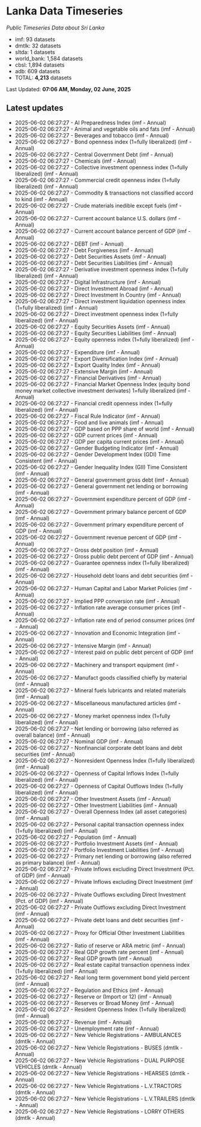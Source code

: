 # Lanka Data Timeseries
*Public Timeseries Data about Sri Lanka*

* imf: 93 datasets
* dmtlk: 32 datasets
* sltda: 1 datasets
* world_bank: 1,584 datasets
* cbsl: 1,894 datasets
* adb: 609 datasets
* TOTAL: **4,213** datasets

Last Updated: **07:06 AM, Monday, 02 June, 2025**

## Latest updates

* 2025-06-02 06:27:27 - AI Preparedness Index (imf - Annual)
* 2025-06-02 06:27:27 - Animal and vegetable oils and fats (imf - Annual)
* 2025-06-02 06:27:27 - Beverages and tobacco (imf - Annual)
* 2025-06-02 06:27:27 - Bond openness index (1=fully liberalized) (imf - Annual)
* 2025-06-02 06:27:27 - Central Government Debt (imf - Annual)
* 2025-06-02 06:27:27 - Chemicals (imf - Annual)
* 2025-06-02 06:27:27 - Collective investment openness index (1=fully liberalized) (imf - Annual)
* 2025-06-02 06:27:27 - Commercial credit openness index (1=fully liberalized) (imf - Annual)
* 2025-06-02 06:27:27 - Commodity & transactions not classified accord to kind (imf - Annual)
* 2025-06-02 06:27:27 - Crude materials inedible except fuels (imf - Annual)
* 2025-06-02 06:27:27 - Current account balance U.S. dollars (imf - Annual)
* 2025-06-02 06:27:27 - Current account balance percent of GDP (imf - Annual)
* 2025-06-02 06:27:27 - DEBT (imf - Annual)
* 2025-06-02 06:27:27 - Debt Forgiveness (imf - Annual)
* 2025-06-02 06:27:27 - Debt Securities Assets (imf - Annual)
* 2025-06-02 06:27:27 - Debt Securities Liabilities (imf - Annual)
* 2025-06-02 06:27:27 - Derivative investment openness index (1=fully liberalized) (imf - Annual)
* 2025-06-02 06:27:27 - Digital Infrastructure (imf - Annual)
* 2025-06-02 06:27:27 - Direct Investment Abroad (imf - Annual)
* 2025-06-02 06:27:27 - Direct Investment In Country (imf - Annual)
* 2025-06-02 06:27:27 - Direct investment liquidation openness index (1=fully liberalized) (imf - Annual)
* 2025-06-02 06:27:27 - Direct investment openness index (1=fully liberalized) (imf - Annual)
* 2025-06-02 06:27:27 - Equity Securities Assets (imf - Annual)
* 2025-06-02 06:27:27 - Equity Securities Liabilities (imf - Annual)
* 2025-06-02 06:27:27 - Equity openness index (1=fully liberalized) (imf - Annual)
* 2025-06-02 06:27:27 - Expenditure (imf - Annual)
* 2025-06-02 06:27:27 - Export Diversification Index (imf - Annual)
* 2025-06-02 06:27:27 - Export Quality Index (imf - Annual)
* 2025-06-02 06:27:27 - Extensive Margin (imf - Annual)
* 2025-06-02 06:27:27 - Financial Derivatives (imf - Annual)
* 2025-06-02 06:27:27 - Financial Market Openness Index (equity bond money market collective investment derivates) 1=fully liberalized (imf - Annual)
* 2025-06-02 06:27:27 - Financial credit openness index (1=fully liberalized) (imf - Annual)
* 2025-06-02 06:27:27 - Fiscal Rule Indicator (imf - Annual)
* 2025-06-02 06:27:27 - Food and live animals (imf - Annual)
* 2025-06-02 06:27:27 - GDP based on PPP share of world (imf - Annual)
* 2025-06-02 06:27:27 - GDP current prices (imf - Annual)
* 2025-06-02 06:27:27 - GDP per capita current prices (imf - Annual)
* 2025-06-02 06:27:27 - Gender Budgeting Indicator (imf - Annual)
* 2025-06-02 06:27:27 - Gender Development Index (GDI) Time Consistent (imf - Annual)
* 2025-06-02 06:27:27 - Gender Inequality Index (GII) Time Consistent (imf - Annual)
* 2025-06-02 06:27:27 - General government gross debt (imf - Annual)
* 2025-06-02 06:27:27 - General government net lending or borrowing (imf - Annual)
* 2025-06-02 06:27:27 - Government expenditure percent of GDP (imf - Annual)
* 2025-06-02 06:27:27 - Government primary balance percent of GDP (imf - Annual)
* 2025-06-02 06:27:27 - Government primary expenditure percent of GDP (imf - Annual)
* 2025-06-02 06:27:27 - Government revenue percent of GDP (imf - Annual)
* 2025-06-02 06:27:27 - Gross debt position (imf - Annual)
* 2025-06-02 06:27:27 - Gross public debt percent of GDP (imf - Annual)
* 2025-06-02 06:27:27 - Guarantee openness index (1=fully liberalized) (imf - Annual)
* 2025-06-02 06:27:27 - Household debt loans and debt securities (imf - Annual)
* 2025-06-02 06:27:27 - Human Capital and Labor Market Policies (imf - Annual)
* 2025-06-02 06:27:27 - Implied PPP conversion rate (imf - Annual)
* 2025-06-02 06:27:27 - Inflation rate average consumer prices (imf - Annual)
* 2025-06-02 06:27:27 - Inflation rate end of period consumer prices (imf - Annual)
* 2025-06-02 06:27:27 - Innovation and Economic Integration (imf - Annual)
* 2025-06-02 06:27:27 - Intensive Margin (imf - Annual)
* 2025-06-02 06:27:27 - Interest paid on public debt percent of GDP (imf - Annual)
* 2025-06-02 06:27:27 - Machinery and transport equipment (imf - Annual)
* 2025-06-02 06:27:27 - Manufact goods classified chiefly by material (imf - Annual)
* 2025-06-02 06:27:27 - Mineral fuels lubricants and related materials (imf - Annual)
* 2025-06-02 06:27:27 - Miscellaneous manufactured articles (imf - Annual)
* 2025-06-02 06:27:27 - Money market openness index (1=fully liberalized) (imf - Annual)
* 2025-06-02 06:27:27 - Net lending or borrowing (also referred as overall balance) (imf - Annual)
* 2025-06-02 06:27:27 - Nominal GDP (imf - Annual)
* 2025-06-02 06:27:27 - Nonfinancial corporate debt loans and debt securities (imf - Annual)
* 2025-06-02 06:27:27 - Nonresident Openness Index (1=fully liberalized) (imf - Annual)
* 2025-06-02 06:27:27 - Openness of Capital Inflows Index (1=fully liberalized) (imf - Annual)
* 2025-06-02 06:27:27 - Openness of Capital Outflows Index (1=fully liberalized) (imf - Annual)
* 2025-06-02 06:27:27 - Other Investment Assets (imf - Annual)
* 2025-06-02 06:27:27 - Other Investment Liabilities (imf - Annual)
* 2025-06-02 06:27:27 - Overall Openness Index (all asset categories) (imf - Annual)
* 2025-06-02 06:27:27 - Personal capital transaction openness index (1=fully liberalized) (imf - Annual)
* 2025-06-02 06:27:27 - Population (imf - Annual)
* 2025-06-02 06:27:27 - Portfolio Investment Assets (imf - Annual)
* 2025-06-02 06:27:27 - Portfolio Investment Liabilities (imf - Annual)
* 2025-06-02 06:27:27 - Primary net lending or borrowing (also referred as primary balance) (imf - Annual)
* 2025-06-02 06:27:27 - Private Inflows excluding Direct Investment (Pct. of GDP) (imf - Annual)
* 2025-06-02 06:27:27 - Private Inflows excluding Direct Investment (imf - Annual)
* 2025-06-02 06:27:27 - Private Outflows excluding Direct Investment (Pct. of GDP) (imf - Annual)
* 2025-06-02 06:27:27 - Private Outflows excluding Direct Investment (imf - Annual)
* 2025-06-02 06:27:27 - Private debt loans and debt securities (imf - Annual)
* 2025-06-02 06:27:27 - Proxy for Official Other Investment Liabilities (imf - Annual)
* 2025-06-02 06:27:27 - Ratio of reserve or ARA metric (imf - Annual)
* 2025-06-02 06:27:27 - Real GDP growth rate percent (imf - Annual)
* 2025-06-02 06:27:27 - Real GDP growth (imf - Annual)
* 2025-06-02 06:27:27 - Real estate capital transaction openness index (1=fully liberalized) (imf - Annual)
* 2025-06-02 06:27:27 - Real long term government bond yield percent (imf - Annual)
* 2025-06-02 06:27:27 - Regulation and Ethics (imf - Annual)
* 2025-06-02 06:27:27 - Reserve or (Import or 12) (imf - Annual)
* 2025-06-02 06:27:27 - Reserves or Broad Money (imf - Annual)
* 2025-06-02 06:27:27 - Resident Openness Index (1=fully liberalized) (imf - Annual)
* 2025-06-02 06:27:27 - Revenue (imf - Annual)
* 2025-06-02 06:27:27 - Unemployment rate (imf - Annual)
* 2025-06-02 06:27:27 - New Vehicle Registrations - AMBULANCES (dmtlk - Annual)
* 2025-06-02 06:27:27 - New Vehicle Registrations - BUSES (dmtlk - Annual)
* 2025-06-02 06:27:27 - New Vehicle Registrations - DUAL PURPOSE VEHICLES (dmtlk - Annual)
* 2025-06-02 06:27:27 - New Vehicle Registrations - HEARSES (dmtlk - Annual)
* 2025-06-02 06:27:27 - New Vehicle Registrations - L.V.TRACTORS (dmtlk - Annual)
* 2025-06-02 06:27:27 - New Vehicle Registrations - L.V.TRAILERS (dmtlk - Annual)
* 2025-06-02 06:27:27 - New Vehicle Registrations - LORRY OTHERS (dmtlk - Annual)